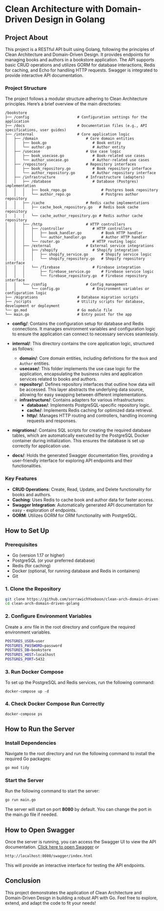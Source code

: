 # Clean Architecture with Domain-Driven Design in Golang

## Project About

This project is a RESTful API built using Golang, following the principles of Clean Architecture and Domain-Driven Design. It provides endpoints for managing books and authors in a bookstore application. The API supports basic CRUD operations and utilizes GORM for database interactions, Redis for caching, and Echo for handling HTTP requests. Swagger is integrated to provide interactive API documentation.

### Project Structure

The project follows a modular structure adhering to Clean Architecture principles. Here’s a brief overview of the main directories:

```
/bookstore
├── /config                      # Configuration settings for the application
├── /docs                        # Documentation files (e.g., API specifications, user guides)
├── /internal                    # Core application logic
│   ├── /domain                      # Core domain entities
│   │   ├── book.go                     # Book entity
│   │   └── author.go                   # Author entity
│   ├── /usecase                     # Use case logic
│   │   ├── book_usecase.go             # Book-related use cases
│   │   └── author_usecase.go           # Author-related use cases
│   ├── /repository                  # Repository interfaces
│   │   ├── book_repository.go          # Book repository interface
│   │   └── author_repository.go        # Author repository interface
│   ├── /infrastructure              # Infrastructure (adapters)
│   │   ├── /database                   # Database (Postgres) implementation
│   │   │   ├── book_repo.go                # Postgres book repository
│   │   │   └── author_repo.go              # Postgres author repository
│   │   ├── /cache                   # Redis cache implementations
│   │   │   ├── cache_book_repository.go   # Redis book cache repository
│   │   │   └── cache_author_repository.go # Redis author cache repository
│   │   ├── /http                    # HTTP controllers
│   │   │   ├── /controller             # HTTP controllers
│   │   │   │   ├── book_handler.go         # Book HTTP handler
│   │   │   │   └── author_handler.go       # Author HTTP handler
│   │   │   └── router.go               # HTTP routing logic
│   │   ├── /external                # External service integrations
│   │   │   ├── /shopify                # Shopify integration
│   │   │   │   ├── shopify_service.go      # Shopify service logic
│   │   │   │   └── shopify_repository.go   # Shopify repository interface
│   │   │   └── /firebase               # Firebase integration
│   │   │       ├── firebase_service.go     # Firebase service logic
│   │   │       └── firebase_repository.go  # Firebase repository interface
│   │   └── /config                  # Config management
│   │       └── config.go               # Environment variables or configuration logic
├── /migrations                  # Database migration scripts
├── /scripts                     # Utility scripts for database, development or deployment
└── go.mod                       # Go module file
└── main.go                      # Entry point for the app
```

- **config/**: Contains the configuration setup for database and Redis connections. It manages environment variables and configuration logic to ensure the application can connect to necessary services seamlessly.

- **internal/**: This directory contains the core application logic, structured as follows:
  - **domain/**: Core domain entities, including definitions for the `Book` and `Author` entities.
  - **usecase/**: This folder implements the use case logic for the application, encapsulating the business rules and application services related to books and authors.
  - **repository/**: Defines repository interfaces that outline how data will be accessed. This layer abstracts the underlying data source, allowing for easy swapping between different implementations.
  - **infrastructure/**: Contains adapters for various infrastructures:
    - **database/**: Implements PostgreSQL-specific repository logic.
    - **cache/**: Implements Redis caching for optimized data retrieval.
    - **http/**: Manages HTTP routing and controllers, handling incoming requests and responses.
- **migrations/**: Contains SQL scripts for creating the required database tables, which are automatically executed by the PostgreSQL Docker container during initialization. This ensures the database is set up correctly for application use.

- **docs/**: Holds the generated Swagger documentation files, providing a user-friendly interface for exploring API endpoints and their functionalities.

### Key Features

- **CRUD Operations**: Create, Read, Update, and Delete functionality for books and authors.
- **Caching**: Uses Redis to cache book and author data for faster access.
- **Swagger Integration**: Automatically generated API documentation for easy - exploration of endpoints.
- **GORM**: Utilizes GORM for ORM functionality with PostgreSQL.

## How to Set Up

### Prerequisites

- Go (version 1.17 or higher)
- PostgreSQL (or your preferred database)
- Redis (for caching)
- Docker (optional, for running database and Redis in containers)
- Git

### 1. Clone the Repository

```bash
git clone https://github.com/sorrawichYooboon/clean-arch-domain-driven-golang.git
cd clean-arch-domain-driven-golang
```

### 2. Configure Environment Variables

Create a .env file in the root directory and configure the required environment variables.

```bash
POSTGRES_USER=user
POSTGRES_PASSWORD=password
POSTGRES_DB=bookstore
POSTGRES_HOST=localhost
POSTGRES_PORT=5432
```

### 3. Run Docker Compose

To set up the PostgreSQL and Redis services, run the following command:

```base
docker-compose up -d
```

### 4. Check Docker Compose Run Correctly

```base
docker-compose ps
```

## How to Run the Server

### Install Dependencies

Navigate to the root directory and run the following command to install the required Go packages:

```bash
go mod tidy
```

### Start the Server

Run the following command to start the server:

```bash
go run main.go
```

The server will start on port <b>8080</b> by default. You can change the port in the main.go file if needed.

## How to Open Swagger

Once the server is running, you can access the Swagger UI to view the API documentation. [Click here to open Swagger](http://localhost:8080/swagger/index.html) or

```bash
http://localhost:8080/swagger/index.html
```

This will provide an interactive interface for testing the API endpoints.

## Conclusion

This project demonstrates the application of Clean Architecture and Domain-Driven Design in building a robust API with Go. Feel free to explore, extend, and adapt the code to fit your needs!
